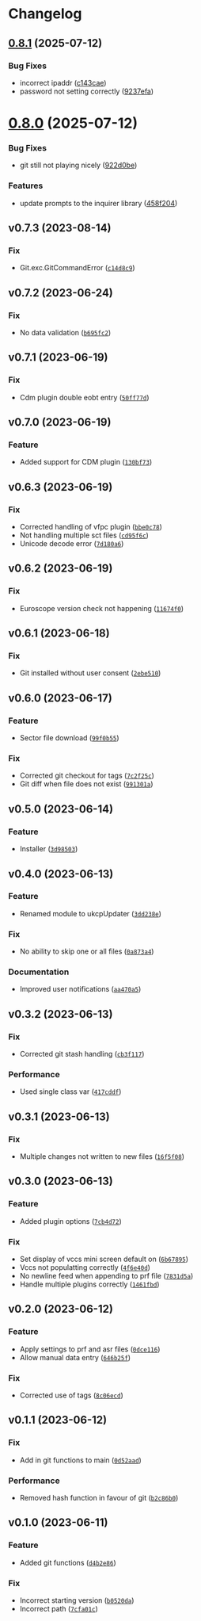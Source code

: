 # Changelog

## [0.8.1](https://github.com/chssn/ukcp-updater/compare/v0.8.0...v0.8.1) (2025-07-12)


### Bug Fixes

* incorrect ipaddr ([c143cae](https://github.com/chssn/ukcp-updater/commit/c143cae689b33e93bbe73e4e81277bdcb5cd70eb))
* password not setting correctly ([9237efa](https://github.com/chssn/ukcp-updater/commit/9237efad2986210a1508329dc11dee5936135229))

# [0.8.0](https://github.com/chssn/ukcp-updater/compare/v0.7.3...v0.8.0) (2025-07-12)


### Bug Fixes

* git still not playing nicely ([922d0be](https://github.com/chssn/ukcp-updater/commit/922d0beb729b443b77bef090b2e7c151ecb4cb2b))


### Features

* update prompts to the inquirer library ([458f204](https://github.com/chssn/ukcp-updater/commit/458f20421b34a8019836852351d6456bc8a5613d))

<!--next-version-placeholder-->

## v0.7.3 (2023-08-14)

### Fix

* Git.exc.GitCommandError ([`c14d8c9`](https://github.com/chssn/ukcp-updater/commit/c14d8c9706a258f7ecab071c6a6ca1cc88b022ae))

## v0.7.2 (2023-06-24)

### Fix

* No data validation ([`b695fc2`](https://github.com/chssn/ukcp-updater/commit/b695fc29ebc448b6f266a745dc7c0bba316b8bd1))

## v0.7.1 (2023-06-19)
### Fix
* Cdm plugin double eobt entry ([`50ff77d`](https://github.com/chssn/ukcp-updater/commit/50ff77d09def93b46a5c57a420e9e2027a5edc4f))

## v0.7.0 (2023-06-19)

### Feature

* Added support for CDM plugin ([`130bf73`](https://github.com/chssn/ukcp-updater/commit/130bf73a53b535388499dd3a37dfece8de74253a))

## v0.6.3 (2023-06-19)

### Fix

* Corrected handling of vfpc plugin ([`bbe0c78`](https://github.com/chssn/ukcp-updater/commit/bbe0c78804b98e0d31dfef3c673846726768096d))
* Not handling multiple sct files ([`cd95f6c`](https://github.com/chssn/ukcp-updater/commit/cd95f6cc78f5806267e0ac86728407d1350f1970))
* Unicode decode error ([`7d180a6`](https://github.com/chssn/ukcp-updater/commit/7d180a6674a3eed80df4f12120678ca7377c9c97))

## v0.6.2 (2023-06-19)

### Fix

* Euroscope version check not happening ([`11674f0`](https://github.com/chssn/ukcp-updater/commit/11674f083be6335299623536d4022be10cfd7eaf))

## v0.6.1 (2023-06-18)

### Fix

* Git installed without user consent ([`2ebe510`](https://github.com/chssn/ukcp-updater/commit/2ebe510308344f17202b04819cf48573ac61eff7))

## v0.6.0 (2023-06-17)

### Feature

* Sector file download ([`99f0b55`](https://github.com/chssn/ukcp-updater/commit/99f0b553cd8f372d3b084af6e9b73d381454480e))

### Fix

* Corrected git checkout for tags ([`7c2f25c`](https://github.com/chssn/ukcp-updater/commit/7c2f25c4a3d9f99e615ecb96d98cf5bcb635afc4))
* Git diff when file does not exist ([`991301a`](https://github.com/chssn/ukcp-updater/commit/991301adf1b58794e1fb10fbf00b244cdd437742))

## v0.5.0 (2023-06-14)

### Feature

* Installer ([`3d98503`](https://github.com/chssn/ukcp-updater/commit/3d98503ef89a972eec5588796157c6665142c88d))

## v0.4.0 (2023-06-13)

### Feature

* Renamed module to ukcpUpdater ([`3dd238e`](https://github.com/chssn/ukcp-updater/commit/3dd238e60a59d307d3da65225e1ed5c25f51d629))

### Fix

* No ability to skip one or all files ([`0a873a4`](https://github.com/chssn/ukcp-updater/commit/0a873a45f29c55615a939c02cc35c06ecf68b002))

### Documentation

* Improved user notifications ([`aa470a5`](https://github.com/chssn/ukcp-updater/commit/aa470a51c8b71d309d5073237e9ce1d0b2d6f965))

## v0.3.2 (2023-06-13)

### Fix

* Corrected git stash handling ([`cb3f117`](https://github.com/chssn/ukcp-updater/commit/cb3f1177a7cb0b9812ff50cd335ce4f8dec017e2))

### Performance

* Used single class var ([`417cddf`](https://github.com/chssn/ukcp-updater/commit/417cddfa5e07d17bd6546360a16cad7f730f5ee5))

## v0.3.1 (2023-06-13)

### Fix

* Multiple changes not written to new files ([`16f5f08`](https://github.com/chssn/ukcp-updater/commit/16f5f08cd5d4682c8fbeff18330d8a1eda96c3d7))

## v0.3.0 (2023-06-13)

### Feature

* Added plugin options ([`7cb4d72`](https://github.com/chssn/ukcp-updater/commit/7cb4d72ed5a6f60c92fbd56bef3bd6914f8d56a0))

### Fix

* Set display of vccs mini screen default on ([`6b67895`](https://github.com/chssn/ukcp-updater/commit/6b67895a58647f827b5c2178e6be193c440c7f7c))
* Vccs not populatting correctly ([`4f6e40d`](https://github.com/chssn/ukcp-updater/commit/4f6e40d255668197f784240922f261e9eee2c202))
* No newline feed when appending to prf file ([`7831d5a`](https://github.com/chssn/ukcp-updater/commit/7831d5a04972da80852d18a64c8c0b249f424067))
* Handle multiple plugins correctly ([`1461fbd`](https://github.com/chssn/ukcp-updater/commit/1461fbd2c16b3127c12b26a3a47a50ad95f1229d))

## v0.2.0 (2023-06-12)

### Feature

* Apply settings to prf and asr files ([`0dce116`](https://github.com/chssn/ukcp-updater/commit/0dce11670bf7d58aed1a3c023ac75aa1f943da09))
* Allow manual data entry ([`646b25f`](https://github.com/chssn/ukcp-updater/commit/646b25f08cfa0812d2c4711fbb52db6b1a7e48f4))

### Fix

* Corrected use of tags ([`8c06ecd`](https://github.com/chssn/ukcp-updater/commit/8c06ecd7ec318f9d1a1c53342b59c9fddff5c0f5))

## v0.1.1 (2023-06-12)

### Fix

* Add in git functions to main ([`0d52aad`](https://github.com/chssn/ukcp-updater/commit/0d52aad5ba415a3e7ee4ef8cb1f92b63224f0372))

### Performance

* Removed hash function in favour of git ([`b2c86b0`](https://github.com/chssn/ukcp-updater/commit/b2c86b015fb1cf9296e4fa1723e1334b106809aa))

## v0.1.0 (2023-06-11)

### Feature

* Added git functions ([`d4b2e86`](https://github.com/chssn/ukcp-updater/commit/d4b2e8664d968feb07ffa677c89be127d7b4c4b2))

### Fix

* Incorrect starting version ([`b0520da`](https://github.com/chssn/ukcp-updater/commit/b0520da46f965aa3205ece675b167e51acd37026))
* Incorrect path ([`7cfa01c`](https://github.com/chssn/ukcp-updater/commit/7cfa01c4cd728f5ab70b8bf89e0e3c1cb5e86059))
